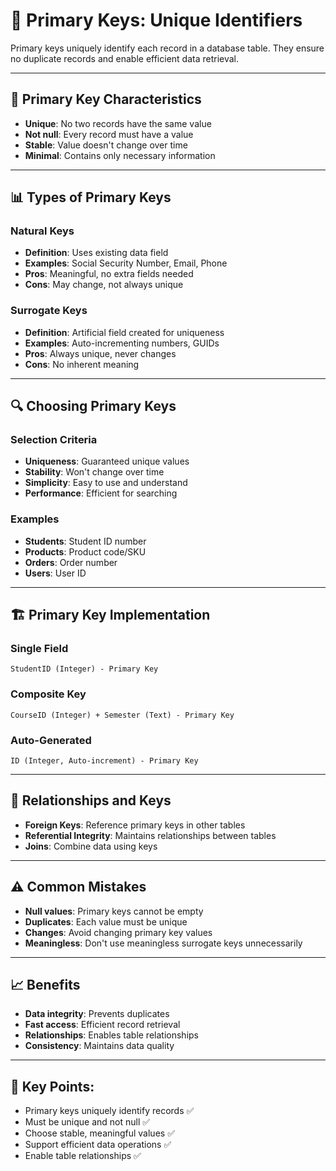 # 🔑 Primary Keys: Unique Identifiers

Primary keys uniquely identify each record in a database table. They ensure no duplicate records and enable efficient data retrieval.

---

## 🎯 Primary Key Characteristics

- **Unique**: No two records have the same value
- **Not null**: Every record must have a value
- **Stable**: Value doesn't change over time
- **Minimal**: Contains only necessary information

---

## 📊 Types of Primary Keys

### Natural Keys
- **Definition**: Uses existing data field
- **Examples**: Social Security Number, Email, Phone
- **Pros**: Meaningful, no extra fields needed
- **Cons**: May change, not always unique

### Surrogate Keys
- **Definition**: Artificial field created for uniqueness
- **Examples**: Auto-incrementing numbers, GUIDs
- **Pros**: Always unique, never changes
- **Cons**: No inherent meaning

---

## 🔍 Choosing Primary Keys

### Selection Criteria
- **Uniqueness**: Guaranteed unique values
- **Stability**: Won't change over time
- **Simplicity**: Easy to use and understand
- **Performance**: Efficient for searching

### Examples
- **Students**: Student ID number
- **Products**: Product code/SKU
- **Orders**: Order number
- **Users**: User ID

---

## 🏗️ Primary Key Implementation

### Single Field
```
StudentID (Integer) - Primary Key
```

### Composite Key
```
CourseID (Integer) + Semester (Text) - Primary Key
```

### Auto-Generated
```
ID (Integer, Auto-increment) - Primary Key
```

---

## 🔗 Relationships and Keys

- **Foreign Keys**: Reference primary keys in other tables
- **Referential Integrity**: Maintains relationships between tables
- **Joins**: Combine data using keys

---

## ⚠️ Common Mistakes

- **Null values**: Primary keys cannot be empty
- **Duplicates**: Each value must be unique
- **Changes**: Avoid changing primary key values
- **Meaningless**: Don't use meaningless surrogate keys unnecessarily

---

## 📈 Benefits

- **Data integrity**: Prevents duplicates
- **Fast access**: Efficient record retrieval
- **Relationships**: Enables table relationships
- **Consistency**: Maintains data quality

---

## 📝 **Key Points:**

- Primary keys uniquely identify records ✅
- Must be unique and not null ✅
- Choose stable, meaningful values ✅
- Support efficient data operations ✅
- Enable table relationships ✅

